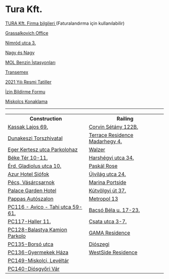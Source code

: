 <html>
<body>

<h1>Tura Kft. 
<br>
 </h1>
<p><a href="https://kenanavar.github.io/ceginfo/">TURA Kft. Firma bilgileri </a>(Faturalandırma için kullanılabilir)</p>
<p><a href="http://maps.google.com/?q=1239 Budapest, Grassalkovich út 255. K10. 1. ép.">Grassalkovich Office</a></p>
<p><a href="http://maps.google.com/?q=1031 Budapest, Nimród utca 3.">Nimród utca 3.</a></p>
<p><a href="http://maps.google.com/?q=Budapest, Róbert Károly körút 68, 1134">Nagy és Nagy</a></p>
<p><a href="http://maps.google.com/?q=MOL Gas station">MOL Benzin İstasyonları</a></p>
<p><a href="http://maps.google.com/?q= Dunaharaszti, Jedlik Ányos út 27, 2330">Transemex</a></p>
<p><a href="https://www.hrportal.hu/munkaido-2021.html">2021 Yılı Resmi Tatiller</a></p>
<p><a href="https://forms.office.com/Pages/ResponsePage.aspx?id=DQSIkWdsW0yxEjajBLZtrQAAAAAAAAAAAAYAALHM5OBUOUZURFhHWURQVjU4UVA1SUFPVDNGVFgxTS4u">İzin Bildirme Formu</a></p>
<p><a href="http://maps.google.com/?q= 3529 Miskolc, Petneházy D. 23.">Miskolcs Konaklama</a></p>



<hr>
<table>
  <tr>
    <th>Construction</th>
    <th>Railing</th>
  </tr>
  <tr>
    <td><a href="http://maps.google.com/?q=1134 Budapest, Kassak Lajos 69.">Kassak Lajos 69.</a></td>
    <td><a href="http://maps.google.com/?q=1082 Budapest, Futó u. 43-45">Corvin Sétány 122B.</a></td>
   </tr>
 
   <tr>
     <td><a href="http://maps.google.com/?q=2120 Dunakeszi, Verseny utca 33.">Dunakeszi Torszhivatal</a></td>
     <td><a href="http://maps.google.com/?q=XI. Budapest, Medvetalp utca 7.">Terrace Residence Madarhegy 4.</a></td>
    </tr>
    
   <tr>
    <td><a href="http://maps.google.com/?q=Eger, Lakatgyár u., 3300">Eger Kertesz utca Parkolohaz</a></td>
    <td><a href="http://maps.google.com/?q=1117 Budapest, Budafoki ut 215.">Walzer</a></td>
   </tr>
    
 <tr>
    <td><a href="http://maps.google.com/?q=1132 Budapest, Béke Tér 10-11.">Béke Tér 10-11.</a></td>
    <td><a href="http://maps.google.com/?q=1021 Budapest, Harshégyi utca 34.">Harshégyi utca 34.</a></td>
   </tr>
   
  <tr>
     <td><a href="http://maps.google.com/?q=2030 Érd, Gladiolus utca 10.">Érd, Gladiolus utca 10.</a></td>
     <td><a href="http://maps.google.com/?q=1141 Budapest, Szugló u. 125.">Paskál Rose</a></td>
    </tr>
    
   <tr>
     <td><a href="http://maps.google.com/?q=8600 Siófok, Erkel Ferenc 2/c.">Azur Hotel Siófok</a></td>
     <td><a href="http://maps.google.com/?q=1145 Budapest, Újvilág utca 24.">Újvilág utca 24.</a></td>
    </tr>
   
   <tr>
     <td><a href="http://maps.google.com/?q=7622 Pécs, Zólyom u. 4.">Pécs, Vásárcsarnok</a></td>
     <td><a href="http://maps.google.com/?q=1139 Budapest, Meder utca 6.">Marina Portside</a></td>
    </tr>
   
   <tr>
     <td><a href="http://maps.google.com/?q=8600 Siófok, Vécsey Károly u. 20.">Palace Garden Hotel</a></td>
     <td><a href="http://maps.google.com/?q=1125 Budapest, Kútvölgyi út 37.">Kútvölgyi út 37.</a></td>
    </tr>
    
   <tr>
     <td><a href="http://maps.google.com/?q=1117 Budapest, Hunyadi János út 6.">Pappas Autószalon</a></td>
     <td><a href="http://maps.google.com/?q=1134 Budapest, Lehel u. 25.">Metropol 13</a></td>
    </tr>
    
 <tr>
     <td><a href="http://maps.google.com/?q=1135 Budapest, Tahi utca 59-61.">PC116 - Avico - Tahi utca 59-61.</a></td>
     <td><a href="http://maps.google.com/?q=1084 Budapest, Bacsó Béla u. 17-23.">Bacsó Béla u. 17-23.</a></td>
    </tr>
    
   <tr>
     <td><a href="http://maps.google.com/?q=1097 Budapest, Haller utca 11-13.">PC117-Haller 11.</a></td>
     <td><a href="http://maps.google.com/?q=1135 Budapest, Csata utca 3-7.">Csata utca 3-7. </a></td>
    </tr>
    
   <tr>
     <td><a href="http://maps.google.com/?q=6764 Balástya, Őszeszék tanya 198.">PC128-Balastya Kamion Parkolo</a></td>
     <td><a href="http://maps.google.com/?q=1094 Budapest, Márton u. 9.">GAMA Residence</a></td>
    </tr>
    
   <tr>
     <td><a href="http://maps.google.com/?q=1173 Budapest, Borsó utca 66.">PC135-Borsó utca</a></td>
     <td><a href="http://maps.google.com/?q=1113, Budapest Diószegi út 58.">Diószegi</a></td>
    </tr>
    
   <tr>
     <td><a href="http://maps.google.com/?q=1021 Budapest, Völgy u. 20-22.">PC136-Gyermekek Háza</a></td>
     <td><a href="http://maps.google.com/?q=1134 Budapest, Bulcsú 5-9.">WestSide Residence</a></td>
    </tr>
  
 
  <tr>
     <td><a href="http://maps.google.com/?q=3515 Miskolc,Egyetemváros 40592/11 E/7. Irodaház ">PC149-Miskolci, Levéltár</a></td>
     <td></td>
    </tr>
 
   <tr>
     <td><a href="http://maps.google.com/?q=3534 Miskolc, Vár u. 24.">PC140-Diósgyőri Vár</a></td>
     <td></td>
    </tr>
   
    
   
    
  
  
</table>



</body>
</html>
